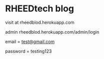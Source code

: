 # RHEEDtech blog

visit at rheedblod.herokuapp.com

admin rheedblod.herokuapp.com/admin/login

email = test@gmail.com

password = testing123
